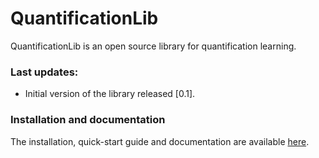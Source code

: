 # QuantificationLib

QuantificationLib is an open source library for quantification learning. 

### Last updates:

- Initial version of the library released [0.1].

### Installation and documentation

The installation, quick-start guide and documentation are available [here](https://aicgijon.github.io/quantificationlib/).
```